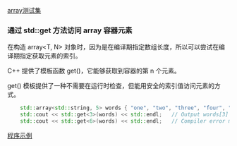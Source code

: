 
[array测试集](01_Array/README.md)

### 通过 std::get<n> 方法访问 array<T> 容器元素

在构造 array<T, N> 对象时，因为是在编译期指定数组长度，所以可以尝试在编译期指定获取元素的索引。 

C++ 提供了模板函数 get<n>()，它能够获取到容器的第 n 个元素。

get<n>() 模板提供了一种不需要在运行时检查，但能用安全的索引值访问元素的方式。

```c++
    std::array<std::string, 5> words { "one", "two", "three", "four", "five" };
    std::cout << std::get<3>(words) << std::endl;   // Output words[3]
    std::cout << std::get<6>(words) << std::endl;   // Compiler error message!
```

[程序示例](01_Array/04_get_n.cpp)
